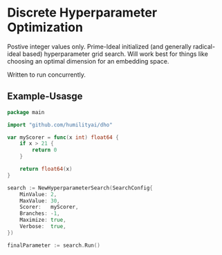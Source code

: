 # Discrete Hyperparameter Optimization

Postive integer values only. Prime-Ideal initialized (and generally radical-ideal based) hyperparameter grid search. Will work best for things like choosing an optimal dimension for an embedding space.

Written to run concurrently.

## Example-Usasge

```go
package main 

import "github.com/humilityai/dho"

var myScorer = func(x int) float64 {
    if x > 21 {
        return 0
    }

    return float64(x)
}

search := NewHyperparameterSearch(SearchConfig{
    MinValue: 2,
    MaxValue: 30,
    Scorer:   myScorer,
    Branches: -1,
    Maximize: true,
    Verbose:  true,
})

finalParameter := search.Run()
```
